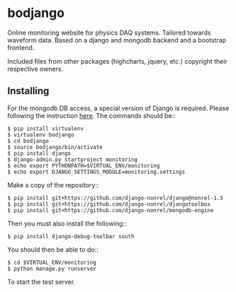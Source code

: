 bodjango
========

Online monitoring website for physics DAQ systems. Tailored towards waveform data. Based on a django and mongodb backend and a bootstrap frontend.

Included files from other packages (highcharts, jquery, etc.) copyright their respective owners.

Installing
----------

For the mongodb DB access, a special version of Django is required.  Please following the instruction [here](http://django-mongodb-engine.readthedocs.org/en/latest/topics/setup.html).  The commands should be::

    $ pip install virtualenv
    $ virtualenv bodjango
    $ cd bodjango
    $ source bodjango/bin/activate
    $ pip install django
    $ django-admin.py startproject monitoring
    $ echo export PYTHONPATH=$VIRTUAL_ENV/monitoring
    $ echo export DJANGO_SETTINGS_MODULE=monitoring.settings 
 
Make a copy of the repository::

    $ pip install git+https://github.com/django-nonrel/django@nonrel-1.5
    $ pip install git+https://github.com/django-nonrel/djangotoolbox
    $ pip install git+https://github.com/django-nonrel/mongodb-engine

Then you must also install the following::

    $ pip install django-debug-toolbar south

You should then be able to do::

    $ cd $VIRTUAL_ENV/monitoring
    $ python manage.py runserver

To start the test server.